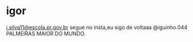 # igor
i.silva11@escola.pr.gov.br
segue no insta,eu sigo de voltaaa @iguinho.044
PALMEIRAS MAIOR DO MUNDO.
